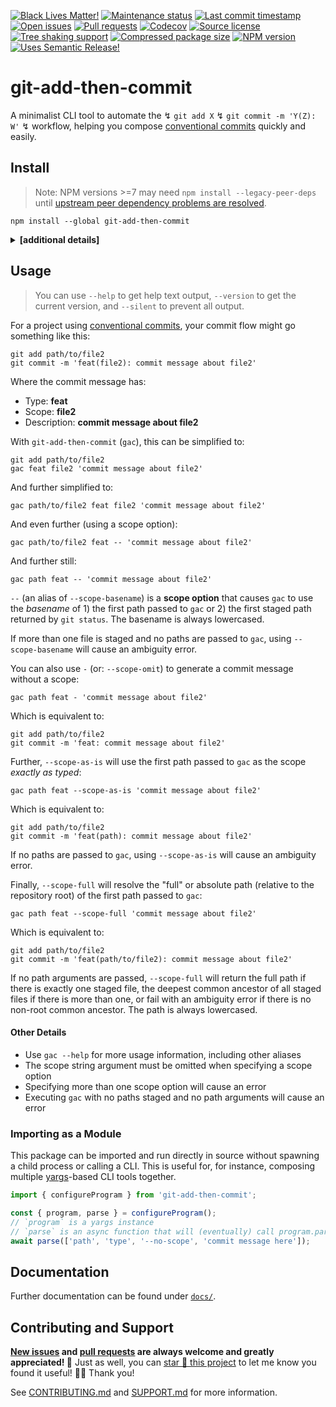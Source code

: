 <!-- prettier-ignore-start -->

<!-- badges-start -->

[![Black Lives Matter!][badge-blm]][link-blm]
[![Maintenance status][badge-maintenance]][link-repo]
[![Last commit timestamp][badge-last-commit]][link-repo]
[![Open issues][badge-issues]][link-issues]
[![Pull requests][badge-pulls]][link-pulls]
[![Codecov][badge-codecov]][link-codecov]
[![Source license][badge-license]][link-license]
[![Tree shaking support][badge-tree-shaking]][link-bundlephobia]
[![Compressed package size][badge-size]][link-bundlephobia]
[![NPM version][badge-npm]][link-npm]
[![Uses Semantic Release!][badge-semantic-release]][link-semantic-release]

<!-- badges-end -->

<!-- prettier-ignore-end -->

# git-add-then-commit

A minimalist CLI tool to automate the ↯ `git add X` ↯ `git commit -m 'Y(Z): W'`
↯ workflow, helping you compose [conventional commits][10] quickly and easily.

## Install

> Note: NPM versions >=7 may need `npm install --legacy-peer-deps` until
> [upstream peer dependency problems are resolved][npm-v7-bc].

```shell
npm install --global git-add-then-commit
```

<details><summary><strong>[additional details]</strong></summary>

> Note: **you probably don't need to read through this!** This information is
> primarily useful for those attempting to bundle this package or for people who
> have an opinion on ESM versus CJS.

This is a [dual CJS2/ES module][dual-module] package. That means this package
exposes both CJS2 and ESM entry points.

Loading this package via `require(...)` will cause Node and Webpack to use the
[CJS2 bundle][cjs2] entry point, disable [tree shaking][tree-shaking] in Webpack
4, and lead to larger bundles in Webpack 5. Alternatively, loading this package
via `import { ... } from ...` or `import(...)` will cause Node to use the ESM
entry point in [versions that support it][node-esm-support], as will Webpack.
Using the `import` syntax is the modern, preferred choice.

For backwards compatibility with Webpack 4 (_compat with Webpack 4 is not
guaranteed!_) and Node versions < 14, [`package.json`][package-json] retains the
[`module`][module-key] key, which points to the ESM entry point, and the
[`main`][exports-main-key] key, which points to the CJS2 entry point explicitly
(using the .js file extension). For Webpack 5 and Node versions >= 14,
[`package.json`][package-json] includes the [`exports`][exports-main-key] key,
which points to both entry points explicitly.

Though [`package.json`][package-json] includes
[`{ "type": "commonjs"}`][local-pkg], note that the ESM entry points are ES
module (`.mjs`) files. [`package.json`][package-json] also includes the
[`sideEffects`][side-effects-key] key, which is `false` for [optimal tree
shaking][tree-shaking], and the `types` key, which points to a TypeScript
declarations file.

Additionally, this package does not maintain shared state and so does not
exhibit the [dual package hazard][hazard].

</details>

## Usage

> You can use `--help` to get help text output, `--version` to get the current
> version, and `--silent` to prevent all output.

For a project using [conventional commits][10], your commit flow might go
something like this:

```shell
git add path/to/file2
git commit -m 'feat(file2): commit message about file2'
```

Where the commit message has:

- Type: **feat**
- Scope: **file2**
- Description: **commit message about file2**

With `git-add-then-commit` (`gac`), this can be simplified to:

```shell
git add path/to/file2
gac feat file2 'commit message about file2'
```

And further simplified to:

```shell
gac path/to/file2 feat file2 'commit message about file2'
```

And even further (using a scope option):

```shell
gac path/to/file2 feat -- 'commit message about file2'
```

And further still:

```shell
gac path feat -- 'commit message about file2'
```

`--` (an alias of `--scope-basename`) is a **scope option** that causes `gac` to
use the _basename_ of 1) the first path passed to `gac` or 2) the first staged
path returned by `git status`. The basename is always lowercased.

If more than one file is staged and no paths are passed to `gac`, using
`--scope-basename` will cause an ambiguity error.

You can also use `-` (or: `--scope-omit`) to generate a commit message without a
scope:

```shell
gac path feat - 'commit message about file2'
```

Which is equivalent to:

```shell
git add path/to/file2
git commit -m 'feat: commit message about file2'
```

Further, `--scope-as-is` will use the first path passed to `gac` as the scope
_exactly as typed_:

```shell
gac path feat --scope-as-is 'commit message about file2'
```

Which is equivalent to:

```shell
git add path/to/file2
git commit -m 'feat(path): commit message about file2'
```

If no paths are passed to `gac`, using `--scope-as-is` will cause an ambiguity
error.

Finally, `--scope-full` will resolve the "full" or absolute path (relative to
the repository root) of the first path passed to `gac`:

```shell
gac path feat --scope-full 'commit message about file2'
```

Which is equivalent to:

```shell
git add path/to/file2
git commit -m 'feat(path/to/file2): commit message about file2'
```

If no path arguments are passed, `--scope-full` will return the full path if
there is exactly one staged file, the deepest common ancestor of all staged
files if there is more than one, or fail with an ambiguity error if there is no
non-root common ancestor. The path is always lowercased.

#### Other Details

- Use `gac --help` for more usage information, including other aliases
- The scope string argument must be omitted when specifying a scope option
- Specifying more than one scope option will cause an error
- Executing `gac` with no paths staged and no path arguments will cause an error

### Importing as a Module

This package can be imported and run directly in source without spawning a child
process or calling a CLI. This is useful for, for instance, composing multiple
[yargs][1]-based CLI tools together.

```typescript
import { configureProgram } from 'git-add-then-commit';

const { program, parse } = configureProgram();
// `program` is a yargs instance
// `parse` is an async function that will (eventually) call program.parse(...)
await parse(['path', 'type', '--no-scope', 'commit message here']);
```

## Documentation

Further documentation can be found under [`docs/`][docs].

## Contributing and Support

**[New issues][choose-new-issue] and [pull requests][pr-compare] are always
welcome and greatly appreciated! 🤩** Just as well, you can [star 🌟 this
project][link-repo] to let me know you found it useful! ✊🏿 Thank you!

See [CONTRIBUTING.md][contributing] and [SUPPORT.md][support] for more
information.

[badge-blm]: https://api.ergodark.com/badges/blm 'Join the movement!'
[link-blm]: https://secure.actblue.com/donate/ms_blm_homepage_2019
[badge-maintenance]:
  https://img.shields.io/maintenance/active/2021
  'Is this package maintained?'
[link-repo]: https://github.com/xunnamius/git-add-then-commit
[badge-last-commit]:
  https://img.shields.io/github/last-commit/xunnamius/git-add-then-commit
  'When was the last commit to the official repo?'
[badge-issues]:
  https://isitmaintained.com/badge/open/Xunnamius/git-add-then-commit.svg
  'Number of known issues with this package'
[link-issues]: https://github.com/Xunnamius/git-add-then-commit/issues?q=
[badge-pulls]:
  https://img.shields.io/github/issues-pr/xunnamius/git-add-then-commit
  'Number of open pull requests'
[link-pulls]: https://github.com/xunnamius/git-add-then-commit/pulls
[badge-codecov]:
  https://codecov.io/gh/Xunnamius/git-add-then-commit/branch/main/graph/badge.svg?token=HWRIOBAAPW
  'Is this package well-tested?'
[link-codecov]: https://codecov.io/gh/Xunnamius/git-add-then-commit
[badge-size]: https://badgen.net/bundlephobia/minzip/next-test-api-route-handler
[badge-tree-shaking]:
  https://badgen.net/bundlephobia/tree-shaking/next-test-api-route-handler
  'Is this package optimized for Webpack?'
[link-bundlephobia]:
  https://bundlephobia.com/result?p=next-test-api-route-handler
  'Package size (minified and gzipped)'
[package-json]: package.json
[badge-license]:
  https://img.shields.io/npm/l/git-add-then-commit
  "This package's source license"
[link-license]:
  https://github.com/Xunnamius/git-add-then-commit/blob/main/LICENSE
[badge-npm]:
  https://api.ergodark.com/badges/npm-pkg-version/git-add-then-commit
  'Install this package using npm or yarn!'
[link-npm]: https://www.npmjs.com/package/git-add-then-commit
[badge-semantic-release]:
  https://img.shields.io/badge/%20%20%F0%9F%93%A6%F0%9F%9A%80-semantic--release-e10079.svg
  'This repo practices continuous integration and deployment!'
[link-semantic-release]: https://github.com/semantic-release/semantic-release
[docs]: docs
[choose-new-issue]:
  https://github.com/Xunnamius/git-add-then-commit/issues/new/choose
[pr-compare]: https://github.com/Xunnamius/git-add-then-commit/compare
[contributing]: CONTRIBUTING.md
[support]: .github/SUPPORT.md
[cjs2]: https://webpack.js.org/configuration/output/#module-definition-systems
[dual-module]:
  https://github.com/nodejs/node/blob/8d8e06a345043bec787e904edc9a2f5c5e9c275f/doc/api/packages.md#dual-commonjses-module-packages
[exports-main-key]:
  https://github.com/nodejs/node/blob/8d8e06a345043bec787e904edc9a2f5c5e9c275f/doc/api/packages.md#package-entry-points
[hazard]:
  https://github.com/nodejs/node/blob/8d8e06a345043bec787e904edc9a2f5c5e9c275f/doc/api/packages.md#dual-package-hazard
[local-pkg]:
  https://github.com/nodejs/node/blob/8d8e06a345043bec787e904edc9a2f5c5e9c275f/doc/api/packages.md#type
[module-key]: https://webpack.js.org/guides/author-libraries/#final-steps
[node-esm-support]:
  https://medium.com/%40nodejs/node-js-version-14-available-now-8170d384567e#2368
[side-effects-key]:
  https://webpack.js.org/guides/tree-shaking/#mark-the-file-as-side-effect-free
[tree-shaking]: https://webpack.js.org/guides/tree-shaking
[npm-v7-bc]:
  https://github.blog/2020-10-13-presenting-v7-0-0-of-the-npm-cli/#user-content-breaking-changes
[10]: https://conventionalcommits.org
[1]: https://github.com/yargs/yargs
